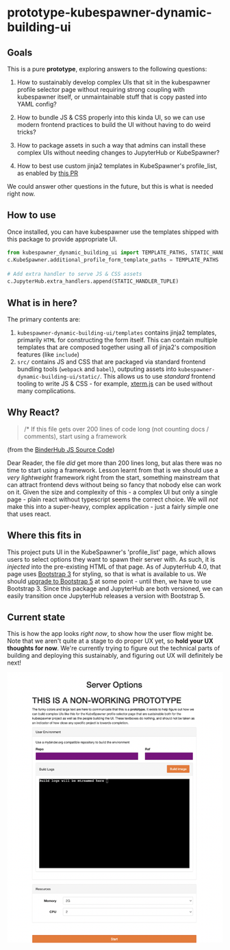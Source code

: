 # prototype-kubespawner-dynamic-building-ui

## Goals

This is a pure **prototype**, exploring answers to the following
questions:

1. How to sustainably develop complex UIs that sit in the kubespawner
   profile selector page without requiring strong coupling with kubespawner
   itself, or unmaintainable stuff that is copy pasted into YAML config?

2. How to bundle JS & CSS properly into this kinda UI, so we can use modern
   frontend practices to build the UI without having to do weird tricks?

3. How to package assets in such a way that admins can install these complex
   UIs without needing changes to JupyterHub or KubeSpawner?

4. How to best use custom jinja2 templates in KubeSpawner's profile_list,
   as enabled by [this PR](https://github.com/jupyterhub/kubespawner/pull/724)

We could answer other questions in the future, but this is what is needed
right now.

## How to use

Once installed, you can have kubespawner use the templates shipped
with this package to provide appropriate UI.

```python
from kubespawner_dynamic_building_ui import TEMPLATE_PATHS, STATIC_HANDLER_TUPLE
c.KubeSpawner.additional_profile_form_template_paths = TEMPLATE_PATHS

# Add extra handler to serve JS & CSS assets
c.JupyterHub.extra_handlers.append(STATIC_HANDLER_TUPLE)
```

## What is in here?

The primary contents are:

1. `kubespawner-dynamic-building-ui/templates` contains jinja2 templates, primarily
   `HTML` for constructing the form itself. This can contain multiple templates
   that are composed together using all of jinja2's composition features (like `include`)
2. `src/` contains JS and CSS that are packaged via standard frontend bundling
   tools (`webpack` and `babel`), outputing assets into `kubespawner-dynamic-building-ui/static/`.
   This allows us to use *standard* frontend tooling to write JS & CSS - for
   example, [xterm.js](http://xtermjs.org/) can be used without many complications.
   
## Why React?

> /* If this file gets over 200 lines of code long (not counting docs / comments), start using a framework

(from the [BinderHub JS Source Code](https://github.com/jupyterhub/binderhub/blob/036877ffdf0abfde7e84f3972c7d0478cf4f7cb2/binderhub/static/js/index.js#L1))

Dear Reader, the file *did* get more than 200 lines long, but alas there was no
time to start using a framework. Lesson learnt from that is we should use a
*very lightweight* framework right from the start, something mainstream that
can attract frontend devs without being so fancy that nobody else can work on
it. Given the size and complexity of this - a complex UI but only a single page -
plain react without typescript seems the correct choice. We will *not* make
this into a super-heavy, complex application - just a fairly simple one that
uses react. 

## Where this fits in

This project puts UI in the KubeSpawner's 'profile_list' page, which allows
users to select options they want to spawn their server with. As such, it
is *injected* into the pre-existing HTML of that page. As of JupyterHub 4.0,
that page uses [Bootstrap 3](https://getbootstrap.com/docs/3.3/) for styling,
so that is what is available to us. We should [upgrade to Bootstrap 5](https://github.com/jupyterhub/jupyterhub/issues/4437)
at some point - until then, we have to use Bootstrap 3. Since this package and
JupyterHub are both versioned, we can easily transition once JupyterHub releases
a version with Bootstrap 5.

## Current state

This is how the app looks *right now*, to show how the user flow might be. Note
that we aren't quite at a stage to do proper UX yet, so **hold your UX thoughts
for now**. We're currently trying to figure out the technical parts of building
and deploying this sustainably, and figuring out UX will definitely be next!

![screenshot](screenshot.png)
